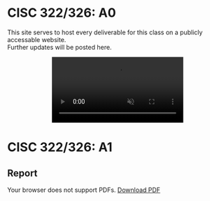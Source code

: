# CISC 322/326: A0
This site serves to host every deliverable for this class on a publicly accessable website.  
Further updates will be posted here.

<div style="width: 100%">
<video muted autoplay loop style="display: block; margin: 0 auto">
<source src="./media/bird_dance.mp4" type="video/mp4">
</video>
</div>

# CISC 322/326: A1
## Report
<object data="./media/A1_report.pdf" type="application/pdf" width="100%" height="100%" aria-labelledby="PDF document" title="Embedded PDF Viewer">
	<p>
		Your browser does not support PDFs.
		<a href="./media/A1_report.pdf">Download PDF</a>
	</p>
</object>
